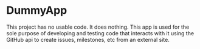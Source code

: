 DummyApp
========

This project has no usable code.  It does nothing.  This app is used for the sole purpose of developing and testing code that interacts with it using the GitHub api to create issues, milestones, etc from an external site.